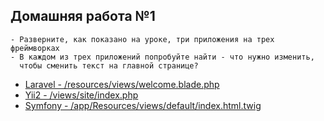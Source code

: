 ## Домашняя работа №1
```
- Разверните, как показано на уроке, три приложения на трех фреймворках
- В каждом из трех приложений попробуйте найти - что нужно изменить, 
  чтобы сменить текст на главной странице?
```
* [Laravel - /resources/views/welcome.blade.php](https://github.com/skiphog/profit-laravel/blob/master/resources/views/welcome.blade.php)
* [Yii2 - /views/site/index.php](https://github.com/skiphog/profit-yii2/blob/master/views/site/index.php)
* [Symfony - /app/Resources/views/default/index.html.twig](https://github.com/skiphog/profit-symfony/blob/master/app/Resources/views/default/index.html.twig)
